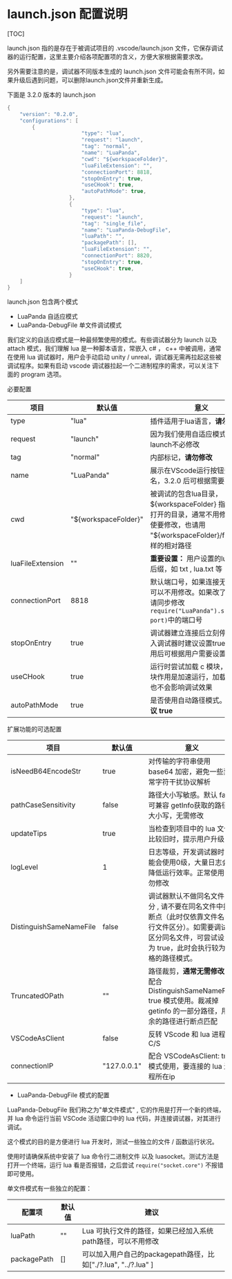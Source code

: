 # launch.json 配置说明

[TOC]

launch.json 指的是存在于被调试项目的 .vscode/launch.json 文件，它保存调试器的运行配置，这里主要介绍各项配置项的含义，方便大家根据需要求改。

另外需要注意的是，调试器不同版本生成的 launch.json 文件可能会有所不同，如果升级后遇到问题，可以删除launch.json文件并重新生成。

下面是 3.2.0 版本的 launch.json

```lua
{
    "version": "0.2.0",
    "configurations": [
       	{
						"type": "lua",
						"request": "launch",
						"tag": "normal",
						"name": "LuaPanda",
						"cwd": "${workspaceFolder}",
						"luaFileExtension": "",
						"connectionPort": 8818,
						"stopOnEntry": true,
						"useCHook": true,
						"autoPathMode": true,
					},
					{
						"type": "lua",
						"request": "launch",
						"tag": "single_file",
						"name": "LuaPanda-DebugFile",
						"luaPath": "",
						"packagePath": [],
						"luaFileExtension": "",
						"connectionPort": 8820,
						"stopOnEntry": true,
						"useCHook": true,
					}
    ]
}
```

launch.json 包含两个模式

+ LuaPanda						   自适应模式
+ LuaPanda-DebugFile        单文件调试模式

我们定义的自适应模式是一种最频繁使用的模式。有些调试器分为 launch 以及 attach 模式，我们理解 lua 是一种脚本语言，常嵌入 c# ， c++ 中被调用，通常在使用 lua 调试器时，用户会手动启动 unity / unreal，调试器无需再拉起这些被调试程序。如果有启动 vscode 调试器拉起一个二进制程序的需求，可以关注下面的 program 选项。

必要配置

| 项目             | 默认值               | 意义                                                         |
| ---------------- | -------------------- | ------------------------------------------------------------ |
| type             | "lua"                | 插件适用于lua语言，**请勿修改**                              |
| request          | "launch"             | 因为我们使用自适应模式，保持launch不必修改                   |
| tag              | "normal"             | 内部标记，**请勿修改**                                       |
| name             | "LuaPanda"           | 展示在VScode运行按钮旁的目标名，3.2.0 后可根据需要自行修改   |
| cwd              | "${workspaceFolder}" | 被调试的包含lua目录，${workspaceFolder} 指 VScode 打开的目录，通常不用修改。即使要修改，也请用 "\${workspaceFolder}/fold1" 这样的相对路径 |
| luaFileExtension | ""                   | **重要设置：** 用户设置的lua文件的后缀，如 txt ,  lua.txt 等 |
| connectionPort   | 8818                 | 默认端口号，如果连接无问题，可以不用修改。如果改了这里，请同步修改`require("LuaPanda").start(ip, port)`中的端口号 |
| stopOnEntry      | true                 | 调试器建立连接后立刻停止。接入调试器时建议设置true, 稳定使用后可根据用户需要设置成 false |
| useCHook         | true                 | 运行时尝试加载 c 模块，这个模块作用是加速运行，加载不成功也不会影响调试效果 |
| autoPathMode     | true                 | 是否使用自动路径模式。**强烈建议 true**                      |



扩展功能的可选配置

| 项目                    | 默认值      | 意义                                                         |
| ----------------------- | ----------- | ------------------------------------------------------------ |
| isNeedB64EncodeStr      | true        | 对传输的字符串使用 base64 加密，避免一些异常字符干扰协议解析 |
| pathCaseSensitivity     | false       | 路径大小写敏感。默认 false 可兼容 getInfo获取的路径大小写，无需修改 |
| updateTips              | true        | 当检查到项目中的 lua 文件比较旧时，提示用户升级              |
| logLevel                | 1           | 日志等级，开发调试器时可能会使用0级，大量日志会降低运行效率。正常使用请勿修改 |
| DistinguishSameNameFile | false       | 调试器默认不做同名文件区分 , 请不要在同名文件中打断点（此时仅依靠文件名进行文件区分）。如需要调试器区分同名文件，可尝试设置为 true，此时会执行较为严格的路径模式。 |
| TruncatedOPath          | ""          | 路径裁剪，**通常无需修改**。配合 DistinguishSameNameFile: true 模式使用。裁减掉 getinfo 的一部分路径，用剩余的路径进行断点匹配 |
| VSCodeAsClient          | false       | 反转 VScode 和 lua 进程的 C/S                                |
| connectionIP            | "127.0.0.1" | 配合 VSCodeAsClient: true 模式使用，要连接的 lua 进程所在ip  |



+ LuaPanda-DebugFile 模式的配置

LuaPanda-DebugFile 我们称之为"单文件模式" ,  它的作用是打开一个新的终端，并 lua 命令运行当前 VSCode 活动窗口中的 lua 代码，并连接调试器，对其进行调试。

这个模式的目的是方便进行 lua 开发时，测试一些独立的文件 / 函数运行状况。

使用时请确保系统中安装了 lua 命令行二进制文件 以及 luasocket。测试方法是打开一个终端，运行 lua 看是否报错，之后尝试 `require("socket.core")`  不报错即可使用。

单文件模式有一些独立的配置：

| 配置项      | 默认值 | 建议                                                         |
| ----------- | ------ | ------------------------------------------------------------ |
| luaPath     | ""     | Lua 可执行文件的路径，如果已经加入系统path路径，可以不用修改 |
| packagePath | []     | 可以加入用户自己的packagepath路径，比如["./?.lua", "../?.lua" ] |

